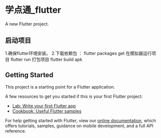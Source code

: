 # 学点通_flutter

A new Flutter project.

## 启动项目

  1.确保flutter环境安装。
  2.下载依赖包 ： flutter packages get     在模拟器运行项目  flutter run     打包项目 flutter build apk

## Getting Started

This project is a starting point for a Flutter application.

A few resources to get you started if this is your first Flutter project:

- [Lab: Write your first Flutter app](https://flutter.io/docs/get-started/codelab)
- [Cookbook: Useful Flutter samples](https://flutter.io/docs/cookbook)

For help getting started with Flutter, view our 
[online documentation](https://flutter.io/docs), which offers tutorials, 
samples, guidance on mobile development, and a full API reference.
